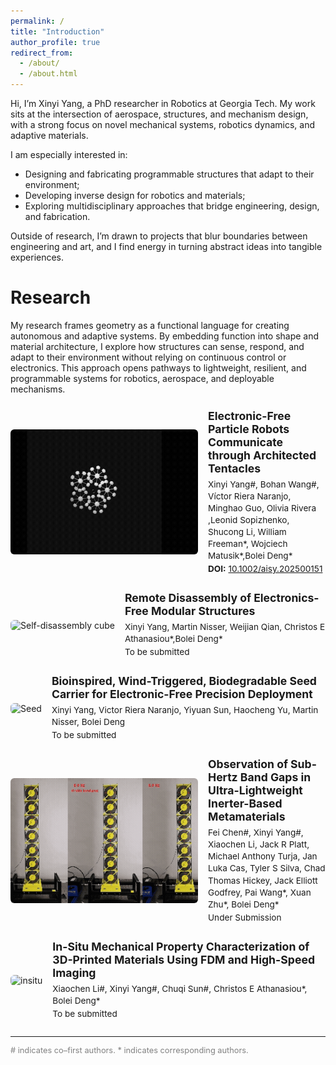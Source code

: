 ```yaml
---
permalink: /
title: "Introduction"
author_profile: true
redirect_from: 
  - /about/
  - /about.html
---
```


Hi, I’m Xinyi Yang, a PhD researcher in Robotics at Georgia Tech.
My work sits at the intersection of aerospace, structures, and mechanism design, with a strong focus on novel mechanical systems, robotics dynamics, and adaptive materials.

I am especially interested in:
- Designing and fabricating programmable structures that adapt to their environment;
- Developing inverse design for robotics and materials;
- Exploring multidisciplinary approaches that bridge engineering, design, and fabrication.

Outside of research, I’m drawn to projects that blur boundaries between engineering and art, and I find energy in turning abstract ideas into tangible experiences.

Research
======
My research frames geometry as a functional language for creating autonomous and adaptive systems. By embedding function into shape and material architecture, I explore how structures can sense, respond, and adapt to their environment without relying on continuous control or electronics. This approach opens pathways to lightweight, resilient, and programmable systems for robotics, aerospace, and deployable mechanisms.

<div class="research-list">

  <div class="item">
    <div class="media">
      <img src="/images/particle_robots.gif" alt="particle robots">
    </div>
    <div class="meta">
      <h3>Electronic-Free Particle Robots Communicate through Architected Tentacles</h3>
      <p>Xinyi Yang<span>#</span>, Bohan Wang<span>#</span>, Víctor Riera Naranjo, Minghao Guo, Olivia Rivera ,Leonid Sopizhenko, Shucong Li, William Freeman*, Wojciech Matusik*,Bolei Deng*</p>
      <p><strong>DOI:</strong> <a href="https://doi.org/10.1002/aisy.202500151">10.1002/aisy.202500151</a></p>
    </div>
  </div>

  <div class="item">
    <div class="media">
      <img src="/images/1.gif" alt="Self-disassembly cube">
    </div>
    <div class="meta">
      <h3>Remote Disassembly of Electronics-Free Modular Structures</h3>
      <p>Xinyi Yang, Martin Nisser, Weijian Qian, Christos E Athanasiou*,Bolei Deng*</p>
      <p>To be submitted</p>
    </div>
  </div>

  <div class="item">
    <div class="media">
      <img src="/images/seed.gif" alt="Seed">
    </div>
    <div class="meta">
      <h3>Bioinspired, Wind-Triggered, Biodegradable Seed Carrier for Electronic-Free Precision Deployment</h3>
      <p>Xinyi Yang, Victor Riera Naranjo,  Yiyuan Sun, Haocheng Yu,  Martin Nisser, Bolei Deng</p>
      <p>To be submitted</p>
    </div>
  </div>
  
  <div class="item">
    <div class="media">
      <img src="/images/inerter.gif" alt="inerter">
    </div>
    <div class="meta">
      <h3>Observation of Sub-Hertz Band Gaps in Ultra-Lightweight Inerter-Based Metamaterials</h3>
      <p>Fei Chen<span>#</span>, Xinyi Yang<span>#</span>, Xiaochen Li, Jack R Platt, Michael Anthony Turja, Jan Luka Cas, Tyler S Silva, Chad Thomas Hickey, Jack Elliott Godfrey, Pai Wang*, Xuan Zhu*, Bolei Deng*</p>
      <p>Under Submission</p>
    </div>
  </div>

  <div class="item">
    <div class="media">
      <img src="/images/insitu.gif" alt="insitu">
    </div>
    <div class="meta">
      <h3>In-Situ Mechanical Property Characterization of 3D-Printed Materials Using FDM and High-Speed Imaging</h3>
      <p>Xiaochen Li<span>#</span>, Xinyi Yang<span>#</span>, Chuqi Sun<span>#</span>, Christos E Athanasiou*, Bolei Deng*</p>
      <p>To be submitted</p>
    </div>
  </div>

</div>

<hr>

<p style="font-size:0.8rem; color:gray;">
<span>#</span> indicates co–first authors.  
<span>*</span> indicates corresponding authors.
</p>

<style>
.research-list .meta h3 {
  font-size: 1.1rem;
  margin-top: 0;
  margin-bottom: 6px;
}
  
.research-list .meta p {
  font-size: 0.85rem;
  line-height: 1.4;
  margin: 2px 0;
}
  
.research-list .meta p strong {
  font-size: 0.85rem;
}
  
.research-list .item {
  display: flex;
  align-items: center;   /* align gif + text vertically */
  gap: 16px;
  margin: 24px 0;
}

.research-list .media img {
  width: 300px;          /* consistent width */
  height: 200px;         /* consistent height */
  object-fit: cover;     /* fills the box, crops overflow */
  border-radius: 6px;
}

.research-list .meta {
  flex: 1;
}

@media (max-width: 640px) {
  .research-list .item {
    flex-direction: column;
  }
}
</style>

